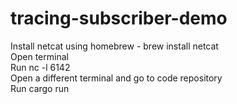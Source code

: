 # tracing-subscriber-demo

Install netcat using homebrew - brew install netcat <br />
Open terminal <br />
Run nc -l 6142 <br />
Open a different terminal and go to code repository<br />
Run cargo run <br />
